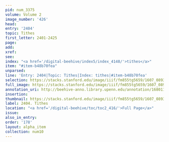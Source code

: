 ```yaml
---
pid: num_3375
volume: Volume 2
image_number: '426'
head:
entry: '2404'
topic: Tithes
first_letter: 2401-2425
page:
add:
xref:
see:
index: "<a href='/digital-beehive/index5/index_4148/'>tithes</a>"
item: "#item-b48b70fea"
unparsed:
line: 'Entry: 2404|Topic: Tithes|Index: tithes|#item-b48b70fea'
selection: https://stacks.stanford.edu/image/iiif/fm855tg5659/1607_0893/709,2929,2825,815/full/0/default.jpg
full_image: https://stacks.stanford.edu/image/iiif/fm855tg5659/1607_0893/full/full/0/default.jpg
annotation_uri: http://beehive-anno.library.upenn.edu/annotation/1680110066328
insertion:
thumbnail: https://stacks.stanford.edu/image/iiif/fm855tg5659/1607_0893/709,2929,600,180/250,/0/default.jpg
label: 2404. Tithes
location: "<a href='/digital-beehive/toc/toc2_416/'>Full Page</a>"
issue:
also_in_entry:
order: '178'
layout: alpha_item
collection: num10
---
```

